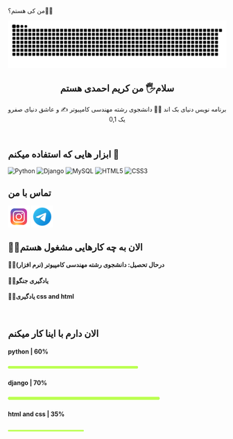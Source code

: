 من کی هستم؟👨‍🎓

<img src="https://raw.githubusercontent.com/imrrobat/imrrobat/d1b244e170d2b75fdda3efd499eaaf163f7a617c/images/github-contribution-grid-snake.svg" alt="just for fun :D">

<h2 align="center">سلام🖐 من کریم احمدی هستم</h2>

<p align="center">
  برنامه نویس دنیای بک اند 👨‍💻 دانشجوی رشته مهندسی کامپیوتر ✍ و عاشق دنیای صفرو یک 0,1
</p>

<br />

<h2 aling"right"> ابزار هایی که استفاده میکنم 💪</h2>

![Python](https://img.shields.io/badge/python-3670A0?style=for-the-badge&logo=python&logoColor=ffdd54)
![Django](https://img.shields.io/badge/django-%23092E20.svg?style=for-the-badge&logo=django&logoColor=white)
![MySQL](https://img.shields.io/badge/mysql-%2300000f.svg?style=for-the-badge&logo=mysql&logoColor=white)
![HTML5](https://img.shields.io/badge/html5-%23E34F26.svg?style=for-the-badge&logo=html5&logoColor=white)
![CSS3](https://img.shields.io/badge/css3-%231572B6.svg?style=for-the-badge&logo=css3&logoColor=white)



<h2 aling"right">تماس با من</h2>
<a href="http://instagram.com/k_ahmadi10"><img width="50px" height="50px" aling="left" src="https://github.com/karimahmadi99/karimahmadi99/blob/main/icons8-instagram-96.png?raw=true" alt="Instagram" /></a>
<a href="http://t.me/A_ypp0"><img width="50px" height="50px" aling="left" src="https://github.com/karimahmadi99/karimahmadi99/blob/main/icons8-telegram-48.png?raw=true" alt="telegram" /></a>

 <br />

 <h2 aling="right">👨‍💻الان به چه کارهایی مشغول هستم</h2>
 <h4 aling="eight">👨‍🎓درحال تحصیل: دانشجوی رشته مهندسی کامپیوتر (نرم افزار)</h4>
 <h4 aling="eight">🕵️‍♂️یادگیری جنگو</h4>
 <h4 aling="eight">🕵️‍♂️یادگیری css and html</h4>

 <br />
 
 <h2 aling="right">الان دارم با اینا کار میکنم</h2>

<h4 aling="left">python | 60%</h4> <img width="300" src="https://github.com/karimahmadi99/karimahmadi99/blob/main/bar.png?raw=true">

<h4 aling="left">django | 70%</h4> <img width="350" src="https://github.com/karimahmadi99/karimahmadi99/blob/main/bar.png?raw=true">

<h4 aling="left">html and css | 35%</h4> <img width="175" src="https://github.com/karimahmadi99/karimahmadi99/blob/main/bar.png?raw=true">
